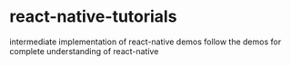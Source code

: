 # react-native-tutorials
intermediate implementation of react-native demos
follow the demos for complete understanding of react-native
